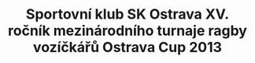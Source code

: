 ---
id: bb9e2484-7e1e-43df-bcfc-fd0452522212
title: Sportovní klub SK Ostrava XV. ročník mezinárodního turnaje ragby vozíčkářů Ostrava Cup 2013
price: 10
year: 2013
description: Projekt přispívá svým „kouskem“ k pokrytí organizačních nákladů unikátního ragbyového turnaje vozíčkářů, který může motivovat mnoho dalších mladých sportovců s postižením z celého regionu, kteří se protentokrát zúčastní třeba jen zatím jako diváci.
kouskovani: false
locationName: undefined
position:
  lng: 18.1262722406755
  lat: 49.82273078611105
---